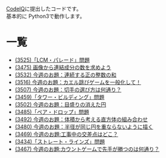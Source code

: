[CodeIQ](https://codeiq.jp/)に提出したコードです。  
基本的に Python3で動作します。  

# 一覧

+ [(3525)「LCM・パレード」問題](3525/README.md)
+ [(3475) 画像から連結成分の数を求めよう](3475/README.md)
+ [(3532) 今週のお題：連続する正の整数の和](3532/README.md)
+ [(3516) 今週のお題：カエル跳びゲームを一般化して！](3516/README.md)
+ [(3507) 今週のお題：切手の選び方は何通り？](3507/README.md)
+ [(3459)「タワー・ビルディング」問題 ](3459/README.md)
+ [(3502) 今週のお題：目盛りの消えた円](3502/README.md)
+ [(3485)「ペア・ドロップ」問題](3485/README.md)
+ [(3492) 今週のお題：体積から考える直方体の組み合わせ](3492/README.md)
+ [(3480) 今週のお題：半径が同じ円を重ならないように描く](3480/README.md)
+ [(3469) 今週のお題:工事中の交差点はどこ？](3469/README.md)
+ [(3434)「ストレート・ラインズ」問題](3434/README.md)
+ [(3467) 今週のお題:カウントゲームで先手が勝つのは何通り？](3467/README.md)




